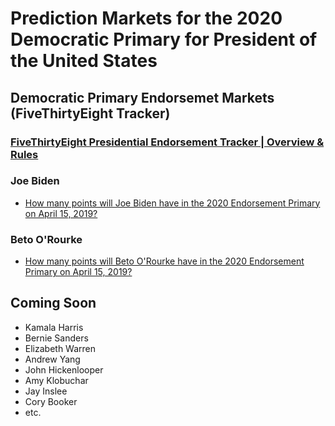 # Prediction Markets for the 2020 Democratic Primary for President of the United States

## Democratic Primary Endorsemet Markets (FiveThirtyEight Tracker) 
### [FiveThirtyEight Presidential Endorsement Tracker | Overview & Rules](https://2020project.github.io/dem2020primary/538rules) 
### Joe Biden
- [How many points will Joe Biden have in the 2020 Endorsement Primary on April 15, 2019?](https://2020project.github.io/dem2020primary/538biden) 
### Beto O'Rourke
- [How many points will Beto O'Rourke have in the 2020 Endorsement Primary on April 15, 2019?](https://2020project.github.io/dem2020primary/538orourke) 


## Coming Soon
- Kamala Harris
- Bernie Sanders
- Elizabeth Warren
- Andrew Yang
- John Hickenlooper
- Amy Klobuchar 
- Jay Inslee
- Cory Booker
- etc. 

